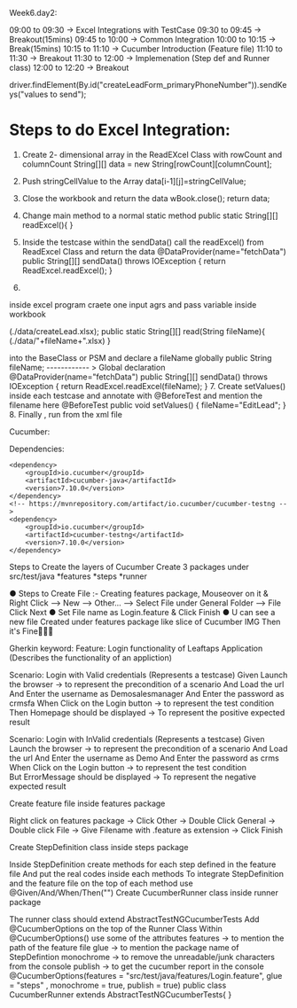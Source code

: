 Week6.day2:

 09:00 to 09:30 -> Excel Integrations with TestCase
 09:30 to 09:45 -> Breakout(15mins)
 09:45 to 10:00 -> Common Integration 
 10:00 to 10:15 -> Break(15mins)
 10:15 to 11:10 -> Cucumber Introduction (Feature file)
 11:10 to 11:30 -> Breakout
 11:30 to 12:00 -> Implemenation (Step def and Runner class)
 12:00 to 12:20 -> Breakout

driver.findElement(By.id("createLeadForm_primaryPhoneNumber")).sendKeys("values to send");

# Steps to do Excel Integration:
1. Create 2- dimensional array in the ReadEXcel Class with rowCount and columnCount
String[][] data = new String[rowCount][columnCount];
2. Push stringCellValue to the Array
data[i-1][j]=stringCellValue;
3. Close the workbook and return the data
wBook.close();
return data;
4. Change main method to a normal static method
public static String[][] readExcel(){
}
5. Inside the testcase within the sendData() call the readExcel() from ReadExcel Class and return the data
@DataProvider(name="fetchData")
public String[][] sendData() throws IOException {
return ReadExcel.readExcel();
}


6.
 inside excel program craete one input agrs and pass variable inside workbook

 (./data/createLead.xlsx);
 public static String[][] read(String fileName){
 (./data/"+fileName+".xlsx)
 }
 
 into the BaseClass or PSM  and declare a fileName globally
 public String fileName; ------------ > Global declaration
@DataProvider(name="fetchData")
public String[][] sendData() throws IOException {
return ReadExcel.readExcel(fileName); 
}
7. Create setValues() inside each testcase and annotate with @BeforeTest and mention the filename here
@BeforeTest
public void setValues() {
fileName="EditLead";
} 
8. Finally , run from the xml file







Cucumber: 


Dependencies:
<!-- https://mvnrepository.com/artifact/io.cucumber/cucumber-java -->
	<dependency>
		<groupId>io.cucumber</groupId>
		<artifactId>cucumber-java</artifactId>
		<version>7.10.0</version>
	</dependency>
	<!-- https://mvnrepository.com/artifact/io.cucumber/cucumber-testng -->
	<dependency>
		<groupId>io.cucumber</groupId>
		<artifactId>cucumber-testng</artifactId>
		<version>7.10.0</version>
	</dependency>
	
	
	
Steps to Create the layers of Cucumber
Create 3 packages under src/test/java 
*features 
*steps 
*runner















 ● Steps to Create File :-
 Creating features package, 
 Mouseover on it & Right Click --> New --> Other... --> Select File under General Folder --> File Click Next
● Set File name as Login.feature & Click Finish
● U can see a new file Created under features package like slice of Cucumber IMG 
Then it's Fine👍🏻🙂





Gherkin keyword:
Feature:  Login functionality  of Leaftaps Application
          (Describes the functionality of an appliction)

       

Scenario:  Login with Valid credentials
           (Represents a testcase)
  Given    Launch the browser     -> to represent the precondition of a scenario
  And      Load the url
  And      Enter the username as Demosalesmanager
  And      Enter the password as crmsfa
  When     Click on the Login button -> to represent the test condition  
  Then     Homepage should be displayed -> To represent the positive expected result  

Scenario:  Login with InValid credentials
           (Represents a testcase)
  Given    Launch the browser     -> to represent the precondition of a scenario
  And      Load the url
  And      Enter the username   as Demo
  And      Enter the password   as crms
  When     Click on the Login button -> to represent the test condition  
  But      ErrorMessage should be displayed -> To represent the negative expected result    

Create feature file inside features package

Right click on features package -> Click Other -> Double Click General -> Double click File -> Give Filename with .feature as extension -> Click Finish



Create StepDefinition class inside steps package

Inside StepDefinition create methods for each step defined in the feature file
And put the real codes inside each methods
To integrate StepDefinition and the feature file on the top of each method use @Given/And/When/Then("")
Create CucumberRunner class inside runner package

The runner class should extend AbstractTestNGCucumberTests
Add @CucumberOptions on the top of the Runner Class
Within @CucumberOptions() use some of the attributes features -> to mention the path of the feature file glue -> to mention the package name of StepDefintion monochrome -> to remove the unreadable/junk characters from the console publish -> to get the cucumber report in the console @CucumberOptions(features = "src/test/java/features/Login.feature", glue = "steps" , monochrome = true, publish = true) public class CucumberRunner extends AbstractTestNGCucumberTests{
} 
